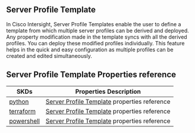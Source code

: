 ## Server Profile Template
In Cisco Intersight, Server Profile Templates enable the user to define a template from which multiple server profiles can be derived and deployed. Any property modification made in the template syncs with all the derived profiles. You can deploy these modified profiles individually. This feature helps in the quick and easy configuration as multiple profiles can be created and edited simultaneously.

## Server Profile Template Properties reference
| SKDs | Properties Description
| ---- | ------------------- |
| [python](https://github.com/CiscoDevNet/intersight-python/) | [Server Profile Template](https://github.com/CiscoDevNet/intersight-python/tree/main/intersight/model/server_profile_template.py) properties reference |                 |
| [terraform](https://github.com/CiscoDevNet/terraform-provider-intersight/) | [Server Profile Template](https://registry.terraform.io/providers/CiscoDevNet/intersight/latest/docs/resources/server_profile_template) properties reference |
| [powershell](https://github.com/CiscoDevNet/intersight-powershell/) | [Server Profile Template](https://github.com/CiscoDevNet/intersight-powershell/blob/main/docs/New-IntersightServerProfileTemplate.md) properties reference
